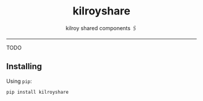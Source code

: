 <h1 align="center">kilroyshare</h1>

<div align="center">

kilroy shared components 🖇️

</div>

---

TODO

## Installing

Using `pip`:

```sh
pip install kilroyshare
```
